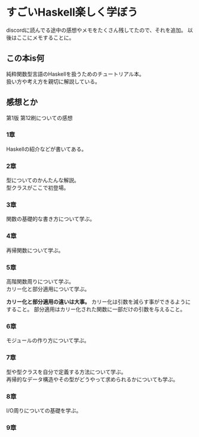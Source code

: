 # すごいHaskell楽しく学ぼう

discordに読んでる途中の感想やメモをたくさん残してたので、それを追加。
以後はここにメモすることに。

## この本is何

純粋関数型言語のHaskellを扱うためのチュートリアル本。  
扱い方や考え方を親切に解説している。  

## 感想とか
第1版 第12刷についての感想

### 1章
Haskellの紹介などが書いてある。

### 2章
型についてのかんたんな解説。  
型クラスがここで初登場。

### 3章
関数の基礎的な書き方について学ぶ。

### 4章
再帰関数について学ぶ。

### 5章
高階関数周りについて学ぶ。  
カリー化と部分適用について学ぶ。  

**カリー化と部分適用の違いは大事。**
カリー化は引数を減らす事ができるようにすること。
部分適用はカリー化された関数に一部だけの引数を与えること。

### 6章
モジュールの作り方について学ぶ。

### 7章
型や型クラスを自分で定義する方法について学ぶ。  
再帰的なデータ構造やその型がどうやって求められるかについても学ぶ。  

### 8章
I/O周りについての基礎を学ぶ。  

### 9章
